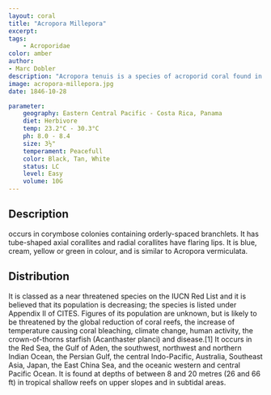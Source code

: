 ```yaml
---
layout: coral
title: "Acropora Millepora"
excerpt: 
tags:
    - Acroporidae
color: amber
author:
- Marc Dobler
description: "Acropora tenuis is a species of acroporid coral found in the Red Sea, the Gulf of Aden, the southwest, northwest and northern Indian Ocean, the Persian Gulf, the central Indo-Pacific, Australia, Southeast Asia, Japan, the East China Sea and the oceanic west and central Pacific Ocean. It occurs in tropical shallow reefs on upper slopes and in subtidal habitats, at depths of 8 to 20 metres"
image: acropora-millepora.jpg
date: 1846-10-28

parameter:
    geography: Eastern Central Pacific - Costa Rica, Panama
    diet: Herbivore
    temp: 23.2°C - 30.3°C
    ph: 8.0 - 8.4
    size: 3½"
    temperament: Peacefull
    color: Black, Tan, White
    status: LC
    level: Easy
    volume: 10G
---
```


## Description

 occurs in corymbose colonies containing orderly-spaced branchlets. It has tube-shaped axial corallites and radial corallites have flaring lips. It is blue, cream, yellow or green in colour, and is similar to Acropora vermiculata.

## Distribution

It is classed as a near threatened species on the IUCN Red List and it is believed that its population is decreasing; the species is listed under Appendix II of CITES. Figures of its population are unknown, but is likely to be threatened by the global reduction of coral reefs, the increase of temperature causing coral bleaching, climate change, human activity, the crown-of-thorns starfish (Acanthaster planci) and disease.[1] It occurs in the Red Sea, the Gulf of Aden, the southwest, northwest and northern Indian Ocean, the Persian Gulf, the central Indo-Pacific, Australia, Southeast Asia, Japan, the East China Sea, and the oceanic western and central Pacific Ocean. It is found at depths of between 8 and 20 metres (26 and 66 ft) in tropical shallow reefs on upper slopes and in subtidal areas.
